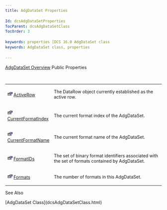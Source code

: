 ```yaml
---
title: AdgDataSet Properties

Id: dcsAdgDataSetProperties
TocParent: dcsAdgDataSetClass
TocOrder: 3

keywords: properties [DCS 16.0 AdgDataSet class
keywords: AdgDataSet class, properties

---
```


[AdgDataSet Overview](dcsAdgDataSetClass.html) 
Public Properties

<br />

<table class="dtTABLE" id="table2" x-use-null-cells="x-use-null-cells" style="border-spacing: 0px" cellspacing="0">
          <colgroup span="1">
            <col span="1" style="WIDTH: 20%" />
            <col span="1" style="WIDTH: 70%" />
          </colgroup>
          <tr>
            <td colspan="1" rowspan="1">

<img alt="public property" src="Images/property.bmp" width="16" height="16" border="0" /> [ ActiveRow](dcsAdgDataSetClassActiveRowProperty.html) 
</td>
            <td colspan="1" rowspan="1">

The DataRow object currently established as the active row.
</td>
          </tr>
          <tr>
            <td colspan="1" rowspan="1">

<img alt="public property" src="Images/property.bmp" width="16" height="16" border="0" /> [ CurrentFormatIndex](dcsAdgDataSetClassCurrentFormatIndexProperty.html) 
</td>
            <td colspan="1" rowspan="1">

The current format index of the AdgDataSet.
</td>
          </tr>
          <tr>
            <td colspan="1" rowspan="1">

<img alt="public property" src="Images/property.bmp" width="16" height="16" border="0" /> [ CurrentFormatName](dcsAdgDataSetClassCurrentFormatNameProperty.html) 
</td>
            <td colspan="1" rowspan="1">

The current format name of the AdgDataSet.
</td>
          </tr>
          <tr>
            <td colspan="1" rowspan="1" style="height: 47px">

<img alt="public property" src="Images/property.bmp" width="16" height="16" border="0" /> [ FormatIDs](dcsAdgDataSetClassFormatIDsProperty.html) 
</td>
            <td colspan="1" rowspan="1" style="height: 47px">

The set of binary format identifiers associated with the set of formats contained by AdgDataSet.
</td>
          </tr>
          <tr>
            <td colspan="1" rowspan="1">

<img alt="public property" src="Images/property.bmp" width="16" height="16" border="0" /> [ Formats](dcsAdgDataSetClassFormatsProperty.html) 
</td>
            <td colspan="1" rowspan="1">

The number of formats in this AdgDataSet.
</td>
          </tr>
</table>

See Also

<dl />
      [AdgDataSet Class](dcsAdgDataSetClass.html)

